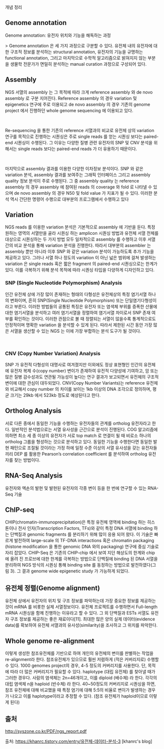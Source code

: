 개념 정리

## Genome annotation

Genome annotation: 유전자 위치와 기능을 해독하는 과정

\> Genome annotation 은 세 가지 과정으로 구분할 수 있다. 유전체 내의 유전자에 대한 구조적 정보를 분석하는 structural annotation, 유전자의 기능을 규명하는 functional annotation, 그리고 마지막으로 수학적 알고리즘으로 밝혀지지 않는 부분을 생물학 전문가가 면밀히 분석하는 manual curation 과정으로 구성되어 있다. 



## Assembly

NGS 서열의 assembly 는 그 목적에 따라 크게 reference assembly 와 de novo assembly 로 구분 지어진다. Reference assembly 의 경우 variation 및 epigenetics 연구에 주로 이용되고 de novo assembly 의 경우 기존의 genome project 에서 진행하던 whole genome sequencing 에 이용되고 있다.

<Br>

Re-sequencing 을 통한 기존의 reference 서열과의 비교로 유전체 상의 variation 연구를 목적으로 진행하는 시퀀싱은 주로 single reads 를 얻는 시퀀싱 보다는 paired-end 시퀀싱이 수행된다. 그 이유는 다양한 질병 관련 유전자의 SNP 및 CNV 분석을 위해서는 single reads 보다는 paired-end reads 가 더 유용하기 때문이다. 

<br>

마지막으로 assembly 결과를 이용한 다양한 이차정보 분석이다. SNP 와 같은 variation 분석, assembly 결과를 보여주는 그래픽 인터페이스 그리고 assembly quality 정보 분석이 주로 수행된다. 그 중 assembly quality 는 reference assembly 의 경우 assembly 에 참여된 reads 의 coverage 와 fold 로 나타낼 수 있으며 de novo assembly 의 경우 N50 및 fold value 가 지표가 될 수 있다. 이러한 분석 역시 간단한 명령어 수행으로 대부분의 프로그램에서 수행하고 있다



## Variation

NGS reads 를 이용한 variation 분석은 기본적으로 assembly 에 기반을 둔다. 특정 원하는 영역의 서열만을 골라 시퀀싱 하는 amplicon 시퀀싱 방법과 유전체 서열 전체를 대상으로 시퀀싱하는 두 가지 방법 모두 일차적으로 assembly 를 수행하고 이후 서열간의 비교 분석을 통해 variation 분석을 진행한다. 따라서 대부분의 assembler 는 assembly 뿐만 아니라 이후 SNP 와 같은 variation 분석이 가능하도록 추가 기능을 제공하고 있다. 그러나 서열 하나 정도의 variation 이 아닌 넓은 범위에 걸쳐 발생하는 variation 은 single reads 혹은 짧은 fragment 의 paired-end 시퀀싱으로는 한계가 있다. 이를 극복하기 위해 분석 목적에 따라 시퀀싱 타입을 다양하게 디자인하고 있다. 



### SNP (Single Nucleotide Polymorphism) Analysis 

 인간 유전체 상에 가장 많이 존재하는 형태의 다형성은 유전체상의 특정 염기서열 하나의 변화이며, 흔히 SNP(Single Nucleotide Polymorphism) 또는 단일염기다형성이라고 부른다. 이러한 방법들의 공통된 특징은 유전자 또는 염색체 부위를 증폭한 산물에 대한 염기서열을 분석하고 여러 염기서열을 정렬하여 염기서열 차이로서 SNP 존재 여부를 확인하는 것이다. 이러한 관점으로 볼 때 정렬되는 서열이 많을수록 통계적으로도 안정적이며 명확한 variation 을 분석할 수 있게 된다. 따라서 제한된 시간 동안 가장 많은 서열을 생산할 수 있는 NGS 는 이에 가장 부합하는 분석 도구가 될 것이다. 

<br>

### CNV (Copy Number Variation) Analysis

SNP 가 유전적 다형성의 대명사로 여겨졌지만 이외에도 정상 표현형인 인간의 유전체에 유전자 복제 수(copy number) 변이가 존재하여 유전적 다양성에 기여하고, 암 또는 많은 질병 감수성과도 연관될 가능성이 높다는 연구 결과가 보고되면서 유전체의 구조적 변이에 대한 관심이 대두되었다. CNV(Copy Number Variants)는 reference 유전체와 비교해서 copy number 의 차이를 보이는 1kb 이상의 DNA 조각으로 정의하며, 평균 크기는 29kb 에서 523kb 정도로 예상된다고 한다. 



## Ortholog Analysis

서로 다른 종에서 동일한 기능을 수행하는 유전자들의 관계를 ortholog 유전자라고 한다. 일반적인 분석법으로는 서열 유사성을 근간으로 분석이 진행된다. COG 알고리즘에 의하면 최소 세 종 이상의 유전자가 서로 top match 로 연결이 될 때 비로소 하나의 ortholog 그룹을 형성하는 것으로 분석하고 있다. 동일한 기능을 수행한다면 동일한 발현 패턴으로 조절될 것이라는 가정 하에 일정 수준 이상의 서열 유사성을 갖는 유전자들끼리 DEP 를 활용한 Pearson’s correlation coefficient 를 분석하여 ortholog 유전자를 찾는 방법이다. 



##  RNA-Seq Analysis 

유전자와 엑손의 발현 및 발현된 유전자의 각종 변이 등을 한 번에 연구할 수 있는 RNA-Seq 기술



## ChIP-seq

 CHIP(chromatin-immunoprecipitation)은 특정 유전체 영역에 binding 하는 히스톤이나 전사 인자(Transcription Factors, TFs)와 같이 특정 DNA 서열에 binding 하는 단백질과 genomic fragments 를 분리하기 위해 많이 응용 되어 왔다. 이 기술은 빠르게 발전하여 large-scale 의 TF-DNA interactions 혹은 chromatin packaging (histone modification 을 통한 genomic DNA 와의 packaging) 연구에 중심 기술로 자리 잡았다. CHIP-Seq 은 기존의 CHIP-chip 에서 보여 지던 해상도의 한계와 chip 에 올려 진 프로브에 대한 한계를 극복하는 방법으로 단백질에 binding 된 DNA 서열을 분리하여 NGS 방식의 시퀀싱 통해 binding site 를 동정하는 방법으로 발전하였다(그림 3). 그 결과 genome wide epigenetic study 가 가능하게 되었다. 



## 유전체 정렬(Genome alignment)

유전체 상에서 유전자의 위치 및 구조 정보를 파악하는데 가장 중요한 정보를 제공하는 것이 mRNA 를 비롯한 실제 서열정보이다. 유전체 프로젝트를 수행하면서 Full-length mRNA 시퀀싱을 함께 진행하는 이유라고 할 수 있다. 그 외 단백질과 ESTs 서열도 유전자 구조 정보를 제공하는 좋은 재료이다[11]. 최대한 많은 양의 실제 데이터(evidence data)를 확보하여 유전체 서열과의 유사성(similarity)을 조사하고 그 위치를 파악한다. 



## Whole genome re-alignment

이렇게 생성한 참조유전체를 기반으로 하여 개인의 유전체의 변이를 판별하는 작업을 re-alignment라 한다. 참조유전체가 있으므로 훨씬 저렴하게 (적은 커버리지로) 수행할 수 있다. 1000 genomes project의 경우, 4-5 정도의 커버리지를 사용한다. 단, 목적에 따라 더 많은 커버리지가 필요할 수 있다. haplotype (대립 유전체) 를 찾아낼 때가 그러한 경우다. 사람의 염색체는 2n=46개이고, 이를 diploid (배수체) 라 한다. 각각의 대립 염색체 n을 haploid (반수체) 라 한다. 40~50정도의 커버리지로 시퀀싱을 하면, 참조 유전체에 대해 비교했을 때 특정 염기에 대해 5:5의 비율로 변이가 발생하는 경우가 나오고 이를 haplotype이라고 추정할 수 있다. (참조 유전체가 haploid이므로 이렇게 된다)







## 출처

http://syszone.co.kr/PDF/ngs_report.pdf

출처: https://khanrc.tistory.com/entry/유전체-데이터-분석-3 [khanrc's blog]
